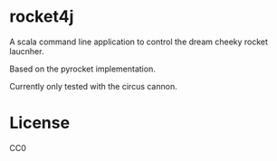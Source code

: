 rocket4j
========

A scala command line application to control the dream cheeky rocket laucnher.

Based on the pyrocket implementation.

Currently only tested with the circus cannon.

License
=======

CC0
